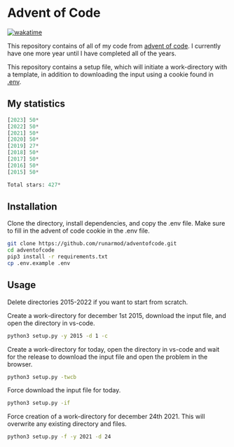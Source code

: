 # Advent of Code

[![wakatime](https://wakatime.com/badge/user/4196dd87-492b-41f6-b435-4745a3d9200d/project/e525481b-ae87-4c3d-8306-fdc04898c825.svg)](https://wakatime.com/badge/user/4196dd87-492b-41f6-b435-4745a3d9200d/project/e525481b-ae87-4c3d-8306-fdc04898c825)

This repository contains of all of my code from [advent of code](https://adventofcode.com/). I currently have one more year until I have completed all of the years.

This repository contains a setup file, which will initiate a work-directory with a template, in addition to downloading the input using a cookie found in [.env](https://github.com/runarmod/adventofcode/blob/main/.env.example).

## My statistics

<!-- START STATS -->
```py
[2023] 50*
[2022] 50*
[2021] 50*
[2020] 50*
[2019] 27*
[2018] 50*
[2017] 50*
[2016] 50*
[2015] 50*

Total stars: 427*
```
<!-- END STATS -->

## Installation

Clone the directory, install dependencies, and copy the .env file. Make sure to fill in the advent of code cookie in the .env file.

```bash
git clone https://github.com/runarmod/adventofcode.git
cd adventofcode
pip3 install -r requirements.txt
cp .env.example .env
```

## Usage

Delete directories 2015-2022 if you want to start from scratch.

Create a work-directory for december 1st 2015, download the input file, and open the directory in vs-code.

```bash
python3 setup.py -y 2015 -d 1 -c
```

Create a work-directory for today, open the directory in vs-code and wait for the release to download the input file and open the problem in the browser.

```bash
python3 setup.py -twcb
```

Force download the input file for today.

```bash
python3 setup.py -if
```

Force creation of a work-directory for december 24th 2021. This will overwrite any existing directory and files.

```bash
python3 setup.py -f -y 2021 -d 24
```
